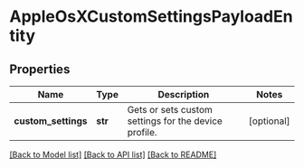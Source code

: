 # AppleOsXCustomSettingsPayloadEntity

## Properties
Name | Type | Description | Notes
------------ | ------------- | ------------- | -------------
**custom_settings** | **str** | Gets or sets custom settings for the device profile. | [optional] 

[[Back to Model list]](../README.md#documentation-for-models) [[Back to API list]](../README.md#documentation-for-api-endpoints) [[Back to README]](../README.md)


